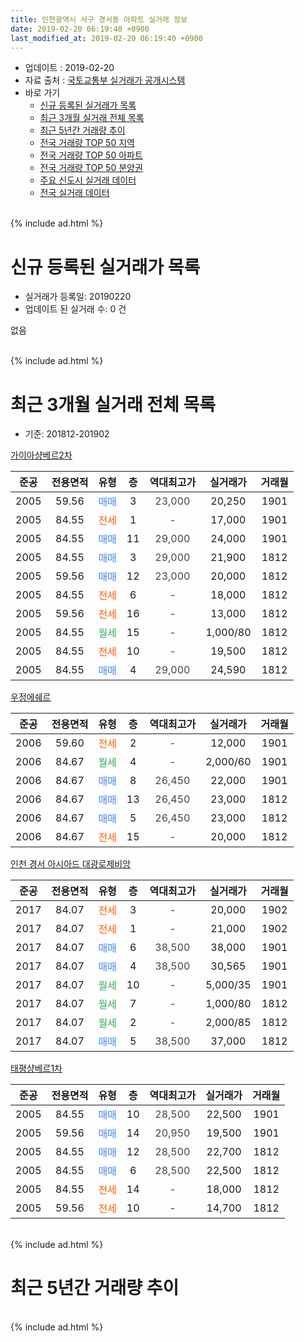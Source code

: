 ```yaml
---
title: 인천광역시 서구 경서동 아파트 실거래 정보
date: 2019-02-20 06:19:40 +0900
last_modified_at: 2019-02-20 06:19:40 +0900
---
```


* 업데이트 : 2019-02-20
* 자료 출처 : [국토교통부 실거래가 공개시스템](http://rt.molit.go.kr)
* 바로 가기
    * [신규 등록된 실거래가 목록](#신규-등록된-실거래가-목록)
    * [최근 3개월 실거래 전체 목록](#최근-3개월-실거래-전체-목록)
    * [최근 5년간 거래량 추이](#최근-5년간-거래량-추이)
    * [전국 거래량 TOP 50 지역](https://inasie.github.io/apt-trade-info/최근-3개월-전국에서-가장-거래가-많이-발생한-지역)
    * [전국 거래량 TOP 50 아파트](https://inasie.github.io/apt-trade-info/최근-3개월-전국에서-가장-거래가-많이-발생한-아파트)
    * [전국 거래량 TOP 50 분양권](https://inasie.github.io/apt-trade-info/최근-3개월-전국에서-가장-거래가-많이-발생한-분양권)
    * [주요 신도시 실거래 데이터](https://inasie.github.io/apt-trade-info/주요-신도시)
    * [전국 실거래 데이터](https://inasie.github.io/apt-trade-info/전국)
<br>
{% include ad.html %}
<br>

# 신규 등록된 실거래가 목록
* 실거래가 등록일: 20190220
* 업데이트 된 실거래 수: 0 건

없음

<br>
{% include ad.html %}
<br>

# 최근 3개월 실거래 전체 목록
* 기준: 201812-201902


[가이아샹베르2차](https://search.naver.com/search.naver?query=%EC%9D%B8%EC%B2%9C%EA%B4%91%EC%97%AD%EC%8B%9C+%EC%84%9C%EA%B5%AC+%EA%B2%BD%EC%84%9C%EB%8F%99+%EA%B0%80%EC%9D%B4%EC%95%84%EC%83%B9%EB%B2%A0%EB%A5%B42%EC%B0%A8)

|준공|전용면적|유형|층|역대최고가|실거래가|거래월|
|:---:|:---:|:---:|:---:|:---:|:---:|:---:|
|2005|59.56|<span style="color:#4285f3">매매</span>|3|<span style="color:#444444">23,000</span>|20,250|1901|
|2005|84.55|<span style="color:#ff5a00">전세</span>|1|<span style="color:#444444">-</span>|17,000|1901|
|2005|84.55|<span style="color:#4285f3">매매</span>|11|<span style="color:#444444">29,000</span>|24,000|1901|
|2005|84.55|<span style="color:#4285f3">매매</span>|3|<span style="color:#444444">29,000</span>|21,900|1812|
|2005|59.56|<span style="color:#4285f3">매매</span>|12|<span style="color:#444444">23,000</span>|20,000|1812|
|2005|84.55|<span style="color:#ff5a00">전세</span>|6|<span style="color:#444444">-</span>|18,000|1812|
|2005|59.56|<span style="color:#ff5a00">전세</span>|16|<span style="color:#444444">-</span>|13,000|1812|
|2005|84.55|<span style="color:#34a853">월세</span>|15|<span style="color:#444444">-</span>|1,000/80|1812|
|2005|84.55|<span style="color:#ff5a00">전세</span>|10|<span style="color:#444444">-</span>|19,500|1812|
|2005|84.55|<span style="color:#4285f3">매매</span>|4|<span style="color:#444444">29,000</span>|24,590|1812|

[우정에쉐르](https://search.naver.com/search.naver?query=%EC%9D%B8%EC%B2%9C%EA%B4%91%EC%97%AD%EC%8B%9C+%EC%84%9C%EA%B5%AC+%EA%B2%BD%EC%84%9C%EB%8F%99+%EC%9A%B0%EC%A0%95%EC%97%90%EC%89%90%EB%A5%B4)

|준공|전용면적|유형|층|역대최고가|실거래가|거래월|
|:---:|:---:|:---:|:---:|:---:|:---:|:---:|
|2006|59.60|<span style="color:#ff5a00">전세</span>|2|<span style="color:#444444">-</span>|12,000|1901|
|2006|84.67|<span style="color:#34a853">월세</span>|4|<span style="color:#444444">-</span>|2,000/60|1901|
|2006|84.67|<span style="color:#4285f3">매매</span>|8|<span style="color:#444444">26,450</span>|22,000|1901|
|2006|84.67|<span style="color:#4285f3">매매</span>|13|<span style="color:#444444">26,450</span>|23,000|1812|
|2006|84.67|<span style="color:#4285f3">매매</span>|5|<span style="color:#444444">26,450</span>|23,000|1812|
|2006|84.67|<span style="color:#ff5a00">전세</span>|15|<span style="color:#444444">-</span>|20,000|1812|

[인천 경서 아시아드 대광로제비앙](https://search.naver.com/search.naver?query=%EC%9D%B8%EC%B2%9C%EA%B4%91%EC%97%AD%EC%8B%9C+%EC%84%9C%EA%B5%AC+%EA%B2%BD%EC%84%9C%EB%8F%99+%EC%9D%B8%EC%B2%9C+%EA%B2%BD%EC%84%9C+%EC%95%84%EC%8B%9C%EC%95%84%EB%93%9C+%EB%8C%80%EA%B4%91%EB%A1%9C%EC%A0%9C%EB%B9%84%EC%95%99)

|준공|전용면적|유형|층|역대최고가|실거래가|거래월|
|:---:|:---:|:---:|:---:|:---:|:---:|:---:|
|2017|84.07|<span style="color:#ff5a00">전세</span>|3|<span style="color:#444444">-</span>|20,000|1902|
|2017|84.07|<span style="color:#ff5a00">전세</span>|1|<span style="color:#444444">-</span>|21,000|1902|
|2017|84.07|<span style="color:#4285f3">매매</span>|6|<span style="color:#444444">38,500</span>|38,000|1901|
|2017|84.07|<span style="color:#4285f3">매매</span>|4|<span style="color:#444444">38,500</span>|30,565|1901|
|2017|84.07|<span style="color:#34a853">월세</span>|10|<span style="color:#444444">-</span>|5,000/35|1901|
|2017|84.07|<span style="color:#34a853">월세</span>|7|<span style="color:#444444">-</span>|1,000/80|1812|
|2017|84.07|<span style="color:#34a853">월세</span>|2|<span style="color:#444444">-</span>|2,000/85|1812|
|2017|84.07|<span style="color:#4285f3">매매</span>|5|<span style="color:#444444">38,500</span>|37,000|1812|

[태평샹베르1차](https://search.naver.com/search.naver?query=%EC%9D%B8%EC%B2%9C%EA%B4%91%EC%97%AD%EC%8B%9C+%EC%84%9C%EA%B5%AC+%EA%B2%BD%EC%84%9C%EB%8F%99+%ED%83%9C%ED%8F%89%EC%83%B9%EB%B2%A0%EB%A5%B41%EC%B0%A8)

|준공|전용면적|유형|층|역대최고가|실거래가|거래월|
|:---:|:---:|:---:|:---:|:---:|:---:|:---:|
|2005|84.55|<span style="color:#4285f3">매매</span>|10|<span style="color:#444444">28,500</span>|22,500|1901|
|2005|59.56|<span style="color:#4285f3">매매</span>|14|<span style="color:#444444">20,950</span>|19,500|1901|
|2005|84.55|<span style="color:#4285f3">매매</span>|12|<span style="color:#444444">28,500</span>|22,700|1812|
|2005|84.55|<span style="color:#4285f3">매매</span>|6|<span style="color:#444444">28,500</span>|22,500|1812|
|2005|84.55|<span style="color:#ff5a00">전세</span>|14|<span style="color:#444444">-</span>|18,000|1812|
|2005|59.56|<span style="color:#ff5a00">전세</span>|10|<span style="color:#444444">-</span>|14,700|1812|


<br>
{% include ad.html %}
<br>

# 최근 5년간 거래량 추이


<div style="width:100%;">
    <canvas id="deal_progress" height="200"></canvas>
</div>

<script>
new Chart(document.getElementById("deal_progress"), {
    type: 'line',
    data: {
        labels: ['201402','201403','201404','201405','201406','201407','201408','201409','201410','201411','201412','201501','201502','201503','201504','201505','201506','201507','201508','201509','201510','201511','201512','201601','201602','201603','201604','201605','201606','201607','201608','201609','201610','201611','201612','201701','201702','201703','201704','201705','201706','201707','201708','201709','201710','201711','201712','201801','201802','201803','201804','201805','201806','201807','201808','201809','201810','201811','201812','201901','201902'],
        datasets: [{
            label: '매매',
            pointRadius: 1,
            data: [11, 7, 8, 5, 7, 10, 13, 11, 11, 9, 4, 8, 13, 39, 18, 20, 25, 19, 17, 13, 11, 6, 5, 4, 5, 9, 17, 13, 13, 20, 13, 12, 15, 11, 4, 9, 10, 8, 7, 3, 12, 4, 9, 11, 1, 10, 7, 22, 31, 36, 13, 5, 5, 8, 11, 13, 8, 13, 8, 7, 0],
            borderColor: "rgba(255, 201, 14, 1)",
            backgroundColor: "rgba(255, 201, 14, 0.5)",
            fill: false,
            lineTension: 0
        },{
            label: '전월세',
            pointRadius: 1,
            data: [16, 9, 14, 6, 8, 6, 14, 11, 15, 5, 10, 12, 6, 14, 7, 11, 13, 7, 8, 9, 5, 2, 3, 6, 6, 7, 12, 4, 6, 11, 7, 9, 7, 9, 3, 3, 5, 11, 4, 6, 6, 4, 5, 5, 9, 2, 10, 30, 21, 25, 7, 7, 7, 4, 10, 2, 7, 4, 9, 4, 2],
            borderColor: "rgba(0, 141, 185, 1)",
            backgroundColor: "rgba(0, 141, 185, 0.5)",
            fill: false,
            lineTension: 0
        }
        ]
    },
    options: {
        responsive: true,
        title: {
            display: false
        },
        tooltips: {
            mode: 'index',
            intersect: false
        },
        hover: {
            mode: 'nearest',
            intersect: true
        },
        scales: {
            xAxes: [{
                display: true,
                scaleLabel: {
                    display: true,
                    labelString: '년/월'
                }
            }],
            yAxes: [{
                display: true,
                ticks: {
                    suggestedMin: 0,
                },
                scaleLabel: {
                    display: true,
                    labelString: '실거래 수'
                }
            }]
        }
    }
});

</script>


<br>
{% include ad.html %}
<br>

